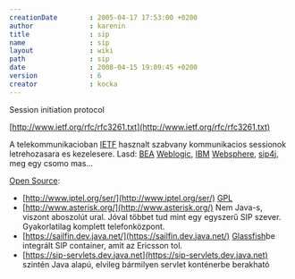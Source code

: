 ```yaml
---
creationDate        : 2005-04-17 17:53:00 +0200 
author              : karenin 
title               : sip 
name                : sip 
layout              : wiki 
path                : sip 
date                : 2008-04-15 19:09:45 +0200 
version             : 6 
creator             : kocka 
---
```

Session initiation protocol

[http://www.ietf.org/rfc/rfc3261.txt](http://www.ietf.org/rfc/rfc3261.txt)

A telekommunikacioban [IETF](IETF.html) hasznalt szabvany kommunikacios sessionok letrehozasara es kezelesere.
Lasd: [BEA](bea.html) [Weblogic](weblogic.html), [IBM](IBM.html) [Websphere](Websphere.html), [sip4j](Missing.html), meg egy csomo mas...

[Open Source](Open%20Source.html):

*   [http://www.iptel.org/ser/](http://www.iptel.org/ser/) [GPL](GPL.html)
*   [http://www.asterisk.org/](http://www.asterisk.org/) Nem Java-s, viszont aboszolút ural. Jóval többet tud mint egy egyszerű SIP szever. Gyakorlatilag komplett telefonközpont.
*   [https://sailfin.dev.java.net/](https://sailfin.dev.java.net/) [Glassfish](glassfish.html)be integrált SIP container, amit az Ericsson tol.
*   [https://sip-servlets.dev.java.net](https://sip-servlets.dev.java.net) szintén Java alapú, elvileg bármilyen servlet konténerbe berakható
